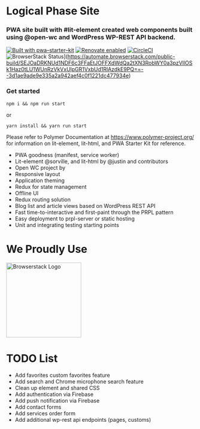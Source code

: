 # Logical Phase Site
### PWA site built with #lit-element created web components built using @open-wc and WordPress WP-REST API backend.
[![Built with pwa–starter–kit](https://img.shields.io/badge/built_with-pwa–starter–kit_-blue.svg)](https://github.com/Polymer/pwa-starter-kit "Built with pwa–starter–kit")
[![Renovate enabled](https://img.shields.io/badge/renovate-enabled-brightgreen.svg)](https://renovatebot.com/)
[![CircleCI](https://circleci.com/gh/hyperpress/logicalphase.svg?style=svg)](https://circleci.com/gh/hyperpress/logicalphase)
![BrowserStack Status](https://automate.browserstack.com/badge.svg?badge_key=SEJOaDRKNUd1NDF6c3FFaEtJOFFXdWdQa2tXN3RobWY0a3pzVllOSk1Haz0tLU1WUnRzVkVxUlpGR1VxbUd1RlAzdkE9PQ==--3d1ae9ade9e335a2a942aef4c0f1221dc477934e)](https://automate.browserstack.com/public-build/SEJOaDRKNUd1NDF6c3FFaEtJOFFXdWdQa2tXN3RobWY0a3pzVllOSk1Haz0tLU1WUnRzVkVxUlpGR1VxbUd1RlAzdkE9PQ==--3d1ae9ade9e335a2a942aef4c0f1221dc477934e)

### Get started

```
npm i && npm run start
```
or
```
yarn install && yarn run start
```

Please refer to Polymer Documentation at https://www.polymer-project.org/ for information on lit-element, lit-html, and PWA Starter Kit for reference.

- PWA goodness (manifest, service worker)
- Lit-element @sorville, and lit-html by @justin and contributors
- Open WC project by 
- Responsive layout
- Application theming
- Redux for state management
- Offline UI
- Redux routing solution
- Blog list and article views based on WordPress REST API
- Fast time-to-interactive and first-paint through the PRPL pattern
- Easy deployment to prpl-server or static hosting
- Unit and integrating testing starting points

# We Proudly Use
<a href="http://browserstack.com/" style="border: none;"><img src="https://github.com/open-wc/open-wc/blob/master/assets/images/Browserstack-logo.svg" width="200" alt="Browserstack Logo" /></a>

# TODO List

- Add favorites custom favorites feature
- Add search and Chrome microphone search feature
- Clean up element and shared CSS
- Add authentication via Firebase
- Add push notification via Firebase
- Add contact forms
- Add services order form
- Add additional wp-rest api endpoints (pages, customs)
